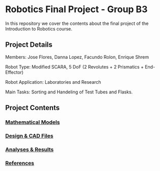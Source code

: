 # Robotics Final Project - Group B3
In this repository we cover the contents about the final project of the Introduction to Robotics course.

## Project Details

Members: Jose Flores, Danna Lopez, Facundo Rolon, Enrique Shrem

Robot Type: Modified SCARA, 5 DoF (2 Revolutes + 2 Prismatics + End-Effector)

Robot Application: Laboratories and Research

Main Tasks: Sorting and Handeling of Test Tubes and Flasks.

## Project Contents
### [Mathematical Models](Mathematical%20Models)
### [Design & CAD Files](Design%20&%20CAD%20Files)
### [Analyses & Results](Analyses%20&%20Results)
### [References](References)
